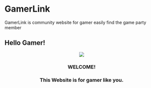 # GamerLink
GamerLink is community website for gamer easily find the game party member

## Hello Gamer!
<div align="center">
  <img src="https://capsule-render.vercel.app/api?type=waving&color=auto&height=200&section=header&text=GamerLink&fontSize=90" />
  
  ### WELCOME!

  ### This Website is for gamer like you.
</div>
